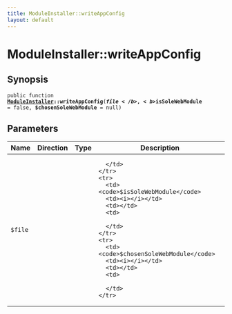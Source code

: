```yaml
---
title: ModuleInstaller::writeAppConfig
layout: default
---
```


# ModuleInstaller::writeAppConfig

## Synopsis

<code>public function <b><a href="ModuleInstaller">ModuleInstaller</a>::writeAppConfig</b>(<b>$file</b>, <b>$isSoleWebModule</b> = false, <b>$chosenSoleWebModule</b> = null)</code>

## Parameters

<table>
  <thead>
    <tr>
      <th>Name</th>
      <th>Direction</th>
      <th>Type</th>
      <th>Description</th>
    </tr>
  </thead>
  <tbody>
    <tr>
      <td><code>$file</code>
      <td><i></i></td>
      <td></td>
      <td>

      </td>
    </tr>
    <tr>
      <td><code>$isSoleWebModule</code>
      <td><i></i></td>
      <td></td>
      <td>

      </td>
    </tr>
    <tr>
      <td><code>$chosenSoleWebModule</code>
      <td><i></i></td>
      <td></td>
      <td>

      </td>
    </tr>
  </tbody>
</table>

